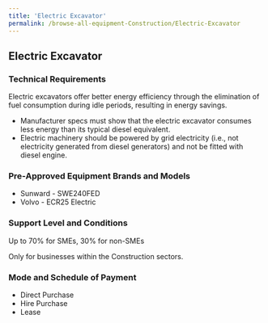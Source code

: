 ```yaml
---
title: 'Electric Excavator'
permalink: /browse-all-equipment-Construction/Electric-Excavator
---
```


## Electric Excavator

### Technical Requirements

Electric excavators offer better energy efficiency through the elimination of fuel consumption during idle periods, resulting in energy savings.
- Manufacturer specs must show that the electric excavator consumes less energy than its typical diesel equivalent. 
- Electric machinery should be powered by grid electricity (i.e., not electricity generated from diesel generators) and not be fitted with diesel engine.

### Pre-Approved Equipment Brands and Models

- Sunward - SWE240FED 
- Volvo - ECR25 Electric

### Support Level and Conditions

Up to 70% for SMEs, 30% for non-SMEs

Only for businesses within the Construction sectors.

### Mode and Schedule of Payment 

- Direct Purchase
- Hire Purchase
- Lease